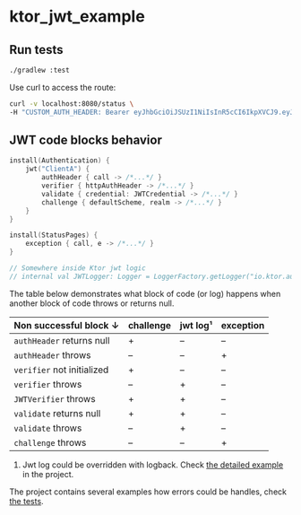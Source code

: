 # ktor_jwt_example

## Run tests

```bash
./gradlew :test
```

Use curl to access the route:
```bash
curl -v localhost:8080/status \
-H "CUSTOM_AUTH_HEADER: Bearer eyJhbGciOiJSUzI1NiIsInR5cCI6IkpXVCJ9.eyJpc3MiOiJrdG9yX2p3dF9leGFtcGxlIiwiYXVkIjoiSGFiciIsImlhdCI6MTc1MDYxNzA0NiwiZXhwIjo2MTg1NDI2NzYwMCwic3ViIjoidGVzdF90b2tlbiIsIndlYl9pZCI6MSwib3MiOiJJT1MiLCJzY29wZXMiOlsiYWRtaW4iLCJhbmFseXRpY3MiXX0.AAnP9w7IFO9G86HJCBsLyounrRZXWsGYxgEObC2_2-pZjZ9TNn8gr_dIbP3GXTVKUH9QvYAhO2ZfXCcIPt32n26lHeXfTj46Gapri_p4Ewm9vofps3Y3s8CmbkDorh_LFSjIHecWX39ijafAKMQ_opiLZ-f8Ctz0U9GO_0fuW0OWwUnnO55AMTKplZRQc3Iqa3XrkVWN_ZIOU1NrmDuwkqvWgejlE_pPWlsvedPjcbssyVJEykoAs5EA5aA1PLt9ZSICMkFnDKhdGy5YvWpAp4WLfVxU59HJfDJb6XEXxawLTwzT1p75BncOg8N6_YzNwwmLZ9SIN6YL-GZj_hCm3g"
```

## JWT code blocks behavior

```Kotlin
install(Authentication) {
    jwt("ClientA") {
        authHeader { call -> /*...*/ }
        verifier { httpAuthHeader -> /*...*/ }
        validate { credential: JWTCredential -> /*...*/ }
        challenge { defaultScheme, realm -> /*...*/ }
    }
}

install(StatusPages) {
    exception { call, e -> /*...*/ }
}

// Somewhere inside Ktor jwt logic
// internal val JWTLogger: Logger = LoggerFactory.getLogger("io.ktor.auth.jwt")
```

The table below demonstrates what block of code (or log) happens when another block of code throws or returns null.

| Non successful block ↓     | challenge | jwt log¹ | exception |
|----------------------------|-----------|----------|-----------|
| `authHeader` returns null  | +         | –        | –         |
| `authHeader` throws        | –         | –        | +         |
| `verifier` not initialized | +         | –        | –         |
| `verifier` throws          | –         | +        | –         |
| `JWTVerifier` throws       | +         | +        | –         |
| `validate` returns null    | +         | +        | –         |
| `validate` throws          | –         | +        | –         |
| `challenge` throws         | –         | –        | +         |

1. Jwt log could be overridden with logback. Check [the detailed example](https://github.com/D00mch/ktor_jwt_example/blob/main/src/main/resources/logback.xml) in the project.

The project contains several examples how errors could be handles, check [the tests](https://github.com/D00mch/ktor_jwt_example/blob/main/test/kotlin/auth/AuthTest.kt).
